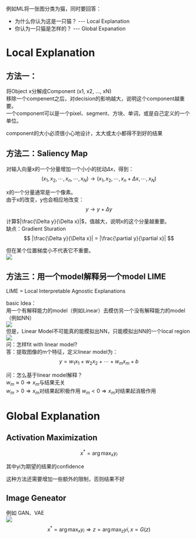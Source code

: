 例如ML将一张图分类为猫，同时要回答：  
 - 为什么你认为这是一只猫？ --- Local Explanation  
 - 你认为一只猫是怎样的？ --- Global Expanation  

 # Local Explanation  

 ## 方法一：  

 将Object x分解成Component (x1, x2, ..., xN)  
 移除一个compenent之后，对decision的影响越大，说明这个component越重要。  
 一个component可以是一个pixel、segment、方块、单词，或是自己定义的一个单位。  

component的大小必须很小心地设计，太大或太小都得不到好的结果

 ## 方法二：Saliency Map 

对输入向量x的一个分量增加一个小小的扰动$\Delta x$，得到：  
$$
(x_1, x_2, \cdots, x_n, \cdots, x_N) \rightarrow (x_1, x_2, \cdots, x_n+\Delta x, \cdots, x_N)
$$

x的一个分量通常是一个像素。  
由于x的改变，y也会相应地改变：  
$$
y \rightarrow y + \Delta y
$$

计算$|\frac{\Delta y}{\Delta x}|$，值越大，说明x的这个分量越重要。  
缺点：Gradient Sturation  
$$
|\frac{\Delta y}{\Delta x}| = |\frac{\partial y}{\partial x}|
$$

但在某个位置梯度小不代表它不重要。  
![](/assets/images/1209400866/11.png)  

## 方法三：用一个model解释另一个model  LIME

LIME = Local Interpretable Agnostic Explanations  

basic Idea：  
用一个有解释能力的model（例如Linear）去模仿另一个没有解释能力的model（例如NN）  
![](/assets/images/1209400866/13.png)  
但是，Linear Model不可能真的能模拟出NN，只能模拟出NN的一个local region  
![](/assets/images/1209400866/14.png)   
问：怎样fit with linear model?  
答：提取图像的m个特征，定义linear model为：  
$$
y = w_1x_1 + w_2x_2 + \cdots + w_mx_m + b
$$

问：怎么基于linear model解释？  
$w_m \approx 0 \Rightarrow x_m$与结果无关  
$w_m > 0 \Rightarrow x_m$对结果起积极作用
$w_m < 0 \Rightarrow x_m$对结果起消极作用  

# Global Explanation

## Activation Maximization

$$
x^* = \arg\max_x y_i
$$

其中yi为期望的结果的confidence  

这种方法还需要增加一些额外的限制，否则结果不好  

## Image Geneator

例如 GAN、VAE  
![](/assets/images/1209400866/12.png)  
$$
x^* = \arg\max_x y_i \Rightarrow z = \arg\max_z yi, x = G(z)
$$